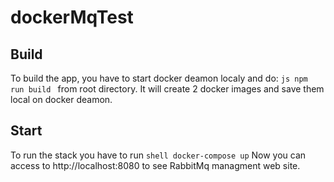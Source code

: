 # dockerMqTest
## Build
To build the app, you have to start docker deamon localy and do: ```js npm run build ``` from root directory.
It will create 2 docker images and save them local on docker deamon.

## Start
To run the stack you have to run ```shell docker-compose up```
Now you can access to http://localhost:8080 to see RabbitMq managment web site.